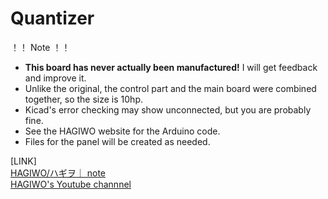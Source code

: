 # Quantizer

！！ Note ！！

- **This board has never actually been manufactured!** I will get feedback and improve it.
- Unlike the original, the control part and the main board were combined together, so the size is 10hp.
- Kicad's error checking may show unconnected, but you are probably fine.
- See the HAGIWO website for the Arduino code.
- Files for the panel will be created as needed.

[LINK]  
[HAGIWO/ハギヲ｜ note](https://note.com/solder_state)  
[HAGIWO's Youtube channnel](https://www.youtube.com/channel/UCxErrnnVNEAAXPZvQFwobQw)
